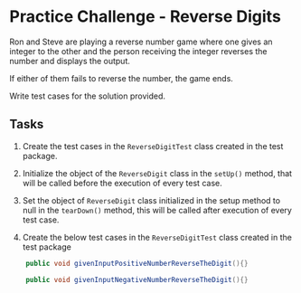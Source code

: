 # Practice Challenge  - Reverse Digits

Ron and Steve are playing a reverse number game where one gives an integer to the other and the person receiving the integer reverses the number and displays the output.

If either of them fails to reverse the number, the game ends.

 Write test cases for the solution provided.

## Tasks

1. Create the test cases in the `ReverseDigitTest` class created in the test package.​

2. Initialize the object of the `ReverseDigit` class in the `setUp()` method, that will be called before the execution of every test case.​

3. Set the object of `ReverseDigit` class initialized in the setup method to null in the `tearDown()` method, this will be called after execution of every test case.​

4. Create the below test cases in the `ReverseDigitTest` class created in the test package

```java
    public void givenInputPositiveNumberReverseTheDigit(){}

    public void givenInputNegativeNumberReverseTheDigit(){}
```
